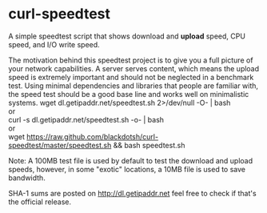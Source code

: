 curl-speedtest
==============

A simple speedtest script that shows download and <b>upload</b> speed, CPU speed, and I/O write speed.

The motivation behind this speedtest project is to give you a full picture of your network capabilities. A server serves content, which means the upload speed is extremely important and should not be neglected in a benchmark test. Using minimal dependencies and libraries that people are familiar with, the speed test should be a good base line and works well on minimalistic systems. 
wget dl.getipaddr.net/speedtest.sh 2>/dev/null -O- | bash <br>
or <br>
curl -s dl.getipaddr.net/speedtest.sh -o- | bash <br>
or <br>
wget https://raw.github.com/blackdotsh/curl-speedtest/master/speedtest.sh && bash speedtest.sh

Note: A 100MB test file is used by default to test the download and upload speeds, however, in some "exotic" locations, a 10MB file is used to save bandwidth.

SHA-1 sums are posted on http://dl.getipaddr.net feel free to check if that's the official release.

